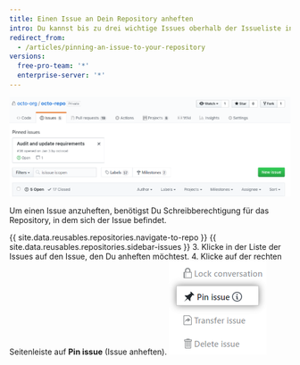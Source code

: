 ```yaml
---
title: Einen Issue an Dein Repository anheften
intro: Du kannst bis zu drei wichtige Issues oberhalb der Issueliste in Deinem Repository anheften.
redirect_from:
  - /articles/pinning-an-issue-to-your-repository
versions:
  free-pro-team: '*'
  enterprise-server: '*'
---
```


![Angeheftete Issues](/assets/images/help/issues/pinned-issues.png)

Um einen Issue anzuheften, benötigst Du Schreibberechtigung für das Repository, in dem sich der Issue befindet.

{{ site.data.reusables.repositories.navigate-to-repo }}
{{ site.data.reusables.repositories.sidebar-issues }}
3. Klicke in der Liste der Issues auf den Issue, den Du anheften möchtest.
4. Klicke auf der rechten Seitenleiste auf **Pin issue** (Issue anheften). ![Schaltfläche zum Anheften eines Issues](/assets/images/help/repository/pin-issue.png)
